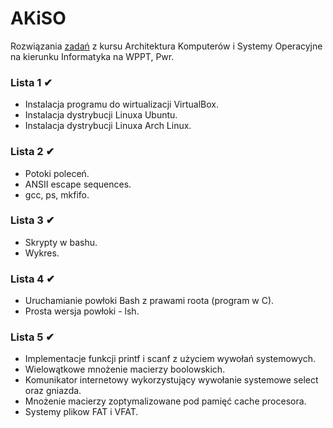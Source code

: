 # AKiSO
Rozwiązania [zadań](https://cs.pwr.edu.pl/zawada/akiso/) z kursu Architektura Komputerów i Systemy Operacyjne na kierunku Informatyka na WPPT, Pwr.

### Lista 1 ✔
- Instalacja programu do wirtualizacji VirtualBox.
- Instalacja dystrybucji Linuxa Ubuntu.
- Instalacja dystrybucji Linuxa Arch Linux.
### Lista 2 ✔
- Potoki poleceń.
- ANSII escape sequences.
- gcc, ps, mkfifo.
### Lista 3 ✔
- Skrypty w bashu.
- Wykres.
### Lista 4 ✔
- Uruchamianie powłoki Bash z prawami roota (program w C).
- Prosta wersja powłoki - lsh.
### Lista 5 ✔
- Implementacje funkcji printf i scanf z użyciem wywołań systemowych.
- Wielowątkowe mnożenie macierzy boolowskich.
- Komunikator internetowy wykorzystujący wywołanie systemowe select oraz gniazda.
- Mnożenie macierzy zoptymalizowane pod pamięć cache procesora.
- Systemy plikow FAT i VFAT.
